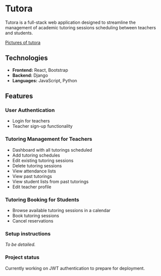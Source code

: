 # **Tutora**  

Tutora is a full-stack web application designed to streamline the management of academic tutoring sessions scheduling between teachers and students.  


[Pictures of tutora]()

## **Technologies**  

- **Frontend:** React, Bootstrap  
- **Backend:** Django  
- **Languages:** JavaScript, Python  

## **Features**  

### **User Authentication**
- Login for teachers  
- Teacher sign-up functionality  

### **Tutoring Management for Teachers**
- Dashboard with all tutorings scheduled
- Add tutoring schedules  
- Edit existing tutoring sessions  
- Delete tutoring sessions  
- View attendance lists
- View past tutorings
- View student lists from past tutorings
- Edit teacher profile  

### **Tutoring Booking for Students**
- Browse available tutoring sessions in a calendar
- Book tutoring sessions
- Cancel reservations


### **Setup instructions**  
*To be detailed.*

### **Project status**
Currently working on JWT authentication to prepare for deployment.
